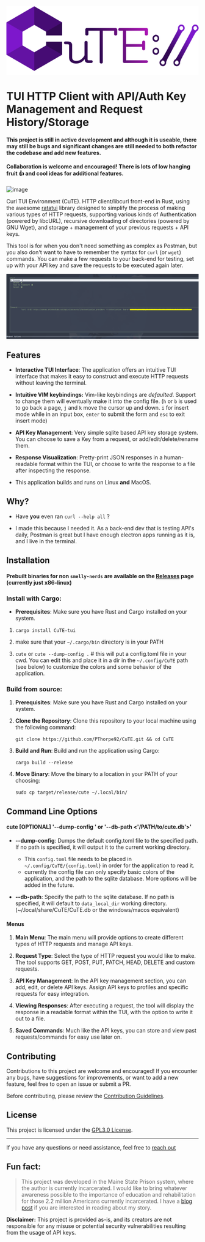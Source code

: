 <div class="parent_div" style="text-align:center;">
<img src="imgs/cute.png" class="img-rounded " align="center" />
</div>


# TUI HTTP Client with API/Auth Key Management and Request History/Storage

#### This project is still in active development and although it is useable, there may still be bugs and significant changes are still needed to both refactor the codebase and add new features.
#### Collaboration is welcome and encouraged! There is lots of low hanging fruit 👍 and cool ideas for additional features.
![image](imgs/demo.gif)

Curl TUI Environment (CuTE). HTTP client/libcurl front-end in Rust, using the awesome [ratatui](https://github.com/ratatui-org/ratatui) library designed to simplify the process of making various types of HTTP requests, supporting various kinds of Authentication (powered by libcURL), recursive downloading of directories (powered by GNU Wget), and storage + management of your previous requests + API keys.

This tool is for when you don't need something as complex as Postman, but you also don't want to have to remember the syntax for `curl` (or `wget`) commands. You can make a few requests to your back-end for testing, set up with your API key and save the requests to be executed again later.

<img src="imgs/saved_request.png" class="img-rounded " align="center" />

## Features

- **Interactive TUI Interface**: The application offers an intuitive TUI interface that makes it easy to construct and execute HTTP requests without leaving the terminal.

- **Intuitive VIM keybindings:**  Vim-like keybindings are _defaulted_. Support to change them will eventually make it into the config file.
(`h` or `b` is used to go back a page, `j` and `k` move the cursor up and down. `i` for insert mode while in an input box, `enter` to submit the form and `esc` to exit insert mode)

- **API Key Management**: Very simple sqlite based API key storage system. You can choose to save a Key from a request, or add/edit/delete/rename them.

- **Response Visualization**: Pretty-print JSON responses in a human-readable format within the TUI, or choose to write the response to a file after inspecting the response. 

- This application builds and runs on Linux **and** MacOS.

## Why?

- Have __you__ even ran `curl --help all` ?

- I made this because I needed it. As a back-end dev that is testing API's daily, Postman is great but I have enough electron apps running as it is, and I live in the terminal.


## Installation

#### Prebuilt binaries for non `smelly-nerds` are available on the [Releases](https://github.com/PThorpe92/CuTE/tags) page (currently just x86-linux)

### Install with Cargo:

- **Prerequisites**: Make sure you have Rust and Cargo installed on your system.

 1. `cargo install CuTE-tui`

 2. make sure that your `~/.cargo/bin` directory is in your PATH

 3. `cute` or `cute --dump-config .`  # this will put a config.toml file in your cwd. You can edit this and place it
                          in a dir in the `~/.config/CuTE` path (see below) to customize the colors and some behavior of the application.


### Build from source:
1. **Prerequisites**: Make sure you have Rust and Cargo installed on your system.

2. **Clone the Repository**: Clone this repository to your local machine using the following command:
   ```
   git clone https://github.com/PThorpe92/CuTE.git && cd CuTE
   ```

3. **Build and Run**: Build and run the application using Cargo:
   ```
   cargo build --release 
   ```
4. **Move Binary**: Move the binary to a location in your PATH of your choosing:
   ```
   sudo cp target/release/cute ~/.local/bin/ 
   ```

## Command Line Options

#### cute [OPTIONAL] '--dump-config <PATH>' or '--db-path <'/PATH/to/cute.db'>'

- **--dump-config**: Dumps the default config.toml file to the specified path. If no path is specified, it will output it to the current working directory.
  - This `config.toml` file needs to be placed in `~/.config/CuTE/{config.toml}` in order for the application to read it.
  - currently the config file can only specify basic colors of the application, and the path to the sqlite database. More options will be added in the future.

- **--db-path**: Specify the path to the sqlite database. If no path is specified, it will default to `data_local_dir` working directory.(~/.local/share/CuTE/CuTE.db or the windows/macos equivalent)

#### Menus

1. **Main Menu**: The main menu will provide options to create different types of HTTP requests and manage API keys.

2. **Request Type**: Select the type of HTTP request you would like to make. The tool supports GET, POST, PUT, PATCH, HEAD, DELETE and custom requests.

3. **API Key Management**: In the API key management section, you can add, edit, or delete API keys. Assign API keys to profiles and specific requests for easy integration.

4. **Viewing Responses**: After executing a request, the tool will display the response in a readable format within the TUI, with the option to write it out to a file.

5. **Saved Commands**: Much like the API keys, you can store and view past requests/commands for easy use later on.


## Contributing

Contributions to this project are welcome and encouraged! If you encounter any bugs, have suggestions for improvements, or want to add a new feature, feel free to open an issue or submit a PR.

Before contributing, please review the [Contribution Guidelines](CONTRIBUTING.md).


## License

This project is licensed under the [GPL3.0 License](LICENSE).

---
If you have any questions or need assistance, feel free to [reach out](p@eza.rocks)


## **Fun fact:**

>This project was developed in the Maine State Prison system, where the author is currently incarcerated. I would like to bring whatever awareness possible to the importance of education and rehabilitation for those 2.2 million Americans currently incarcerated. I have a [blog post](https://pthorpe92.github.io/intro/my-story/) if you are interested in reading about my story.


**Disclaimer:** This project is provided as-is, and its creators are not responsible for any misuse or potential security vulnerabilities resulting from the usage of API keys.
